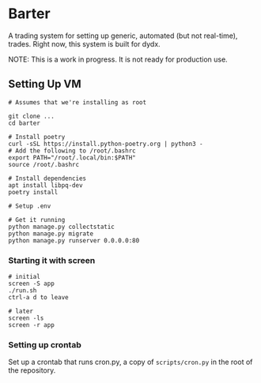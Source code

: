 # Barter

A trading system for setting up generic, automated (but not real-time), trades. Right now, this system is built for dydx.

NOTE: This is a work in progress. It is not ready for production use.


## Setting Up VM

```
# Assumes that we're installing as root

git clone ...
cd barter

# Install poetry
curl -sSL https://install.python-poetry.org | python3 -
# Add the following to /root/.bashrc
export PATH="/root/.local/bin:$PATH"
source /root/.bashrc

# Install dependencies
apt install libpq-dev
poetry install

# Setup .env

# Get it running
python manage.py collectstatic
python manage.py migrate
python manage.py runserver 0.0.0.0:80
```

### Starting it with screen

```
# initial
screen -S app
./run.sh
ctrl-a d to leave

# later
screen -ls
screen -r app
```

### Setting up crontab

Set up a crontab that runs cron.py, a copy of `scripts/cron.py` in the root of the repository.
